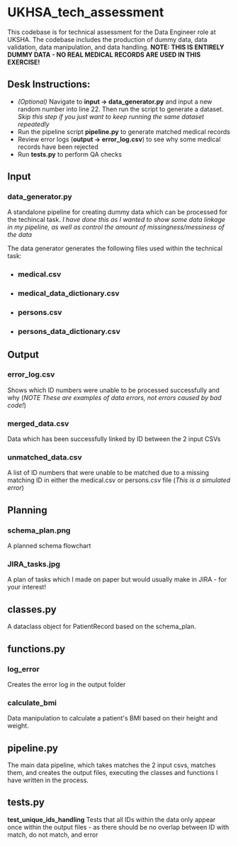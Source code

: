 # UKHSA_tech_assessment
This codebase is for technical assessment for the Data Engineer role at UKSHA. The codebase includes the production of dummy data, data validation, data manipulation, and data handling. **NOTE: THIS IS ENTIRELY DUMMY DATA - NO REAL MEDICAL RECORDS ARE USED IN THIS EXERCISE!** 

## Desk Instructions:
* *(Optional)* Navigate to **input -> data_generator.py** and input a new random number into line 22. Then run the script to generate a dataset. *Skip this step if you just want to keep running the same dataset repeatedly*
* Run the pipeline script **pipeline.py** to generate matched medical records
* Review error logs (**output -> error_log.csv**) to see why some medical records have been rejected
* Run **tests.py** to perform QA checks


## Input
### data_generator.py
A standalone pipeline for creating dummy data which can be processed for the techincal task. *I have done this as I wanted to show some data linkage in my pipeline, as well as control the amount of missingness/messiness of the data*

The data generator generates the following files used within the technical task:
* ### medical.csv
* ### medical_data_dictionary.csv
* ### persons.csv
* ### persons_data_dictionary.csv

## Output
### error_log.csv
Shows which ID numbers were unable to be processed successfully and why (*NOTE These are examples of data errors, not errors caused by bad code!*)

### merged_data.csv
Data which has been successfully linked by ID between the 2 input CSVs

### unmatched_data.csv
A list of ID numbers that were unable to be matched due to a missing matching ID in either the medical.csv or persons.csv file (*This is a simulated error*)

## Planning
### schema_plan.png
A planned schema flowchart

### JIRA_tasks.jpg
A plan of tasks which I made on paper but would usually make in JIRA - for your interest!

## classes.py
A dataclass object for PatientRecord based on the schema_plan.

## functions.py
### log_error
Creates the error log in the output folder

### calculate_bmi
Data manipulation to calculate a patient's BMI based on their height and weight.

## pipeline.py
The main data pipeline, which takes matches the 2 input csvs, matches them, and creates the output files, executing the classes and functions I have written in the process.

## tests.py
**test_unique_ids_handling** Tests that all IDs within the data only appear once within the output files - as there should be no overlap between ID with match, do not match, and error
